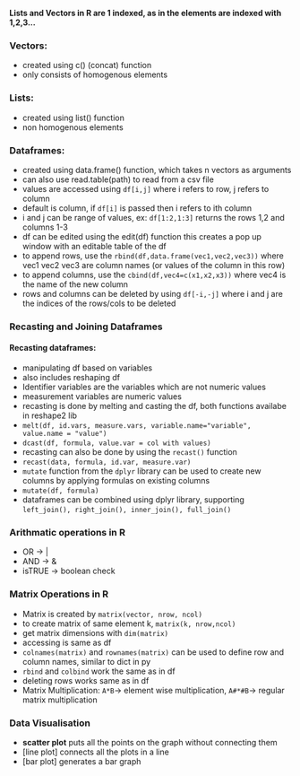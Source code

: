 
  **Lists and Vectors in R are 1 indexed, as in the elements are indexed with 1,2,3...**

### Vectors:
   - created using c() (concat) function
   - only consists of homogenous elements

### Lists:
   - created using list() function
   - non homogenous elements

### Dataframes:
   - created using data.frame() function, which takes n vectors as arguments
   - can also use read.table(path) to read from a csv file
   - values are accessed using `df[i,j]` where i refers to row, j refers to column
   - default is column, if `df[i]` is passed then i refers to ith column
   - i and j can be range of values, ex: `df[1:2,1:3]` returns the rows 1,2 and columns 1-3
   - df can be edited using the edit(df) function this creates a pop up window with an editable table of the df
   - to append rows, use the `rbind(df,data.frame(vec1,vec2,vec3))` where vec1 vec2 vec3 are column names (or values of the column in this row)
   - to append columns, use the `cbind(df,vec4=c(x1,x2,x3))` where vec4 is the name of the new column
   - rows and columns can be deleted by using `df[-i,-j]` where i and j are the indices of the rows/cols to be deleted

### Recasting and Joining Dataframes
#### Recasting dataframes:
- manipulating df based on variables
- also includes reshaping df
- Identifier variables are the variables which are not numeric values
- measurement variables are numeric values
- recasting is done by melting and casting the df, both functions availabe in reshape2 lib
- `melt(df, id.vars, measure.vars, variable.name="variable", value.name = "value")`
- `dcast(df, formula, value.var = col with values)`
- recasting can also be done by using the `recast()` function
- `recast(data, formula, id.var, measure.var)`
- `mutate` function from the `dplyr` library can be used to create new columns by applying formulas on existing columns
- `mutate(df, formula)`
- dataframes can be combined using dplyr library, supporting `left_join(), right_join(), inner_join(), full_join()`

### Arithmatic operations in R
- OR -> |
- AND -> &
- isTRUE -> boolean check

### Matrix Operations in R
- Matrix is created by `matrix(vector, nrow, ncol)`
- to create matrix of same element k, `matrix(k, nrow,ncol)`
- get matrix dimensions with `dim(matrix)`
- accessing is same as df
- `colnames(matrix)` and `rownames(matrix)` can be used to define row and column names, similar to dict in py
- `rbind` and `colbind` work the same as in df
- deleting rows works same as in df
- Matrix Multiplication: `A*B`-> element wise multiplication, `A#*#B`-> regular matrix multiplication

### Data Visualisation
   - **scatter plot** puts all the points on the graph without connecting them
   - [line plot] connects all the plots in a line
   - [bar plot] generates a bar graph